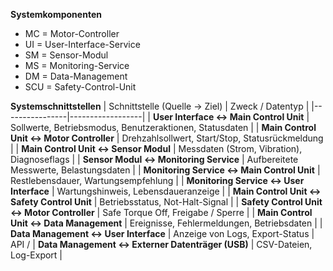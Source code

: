 **Systemkomponenten**

- MC = Motor-Controller
- UI = User-Interface-Service
- SM = Sensor-Modul
- MS = Monitoring-Service
- DM = Data-Management
- SCU = Safety-Control-Unit

**Systemschnittstellen**
| Schnittstelle (Quelle → Ziel) | Zweck / Datentyp |
|----------------|------------------|
| **User Interface ↔ Main Control Unit** | Sollwerte, Betriebsmodus, Benutzeraktionen, Statusdaten |
| **Main Control Unit ↔ Motor Controller** | Drehzahlsollwert, Start/Stop, Statusrückmeldung |
| **Main Control Unit ↔ Sensor Modul** | Messdaten (Strom, Vibration), Diagnoseflags |
| **Sensor Modul ↔ Monitoring Service** | Aufbereitete Messwerte, Belastungsdaten |
| **Monitoring Service ↔ Main Control Unit** | Restlebensdauer, Wartungsempfehlung |
| **Monitoring Service ↔ User Interface** | Wartungshinweis, Lebensdaueranzeige |
| **Main Control Unit ↔ Safety Control Unit** | Betriebsstatus, Not-Halt-Signal |
| **Safety Control Unit ↔ Motor Controller** | Safe Torque Off, Freigabe / Sperre |
| **Main Control Unit ↔ Data Management** | Ereignisse, Fehlermeldungen, Betriebsdaten |
| **Data Management ↔ User Interface** | Anzeige von Logs, Export-Status | API /
| **Data Management ↔ Externer Datenträger (USB)** | CSV-Dateien, Log-Export |
